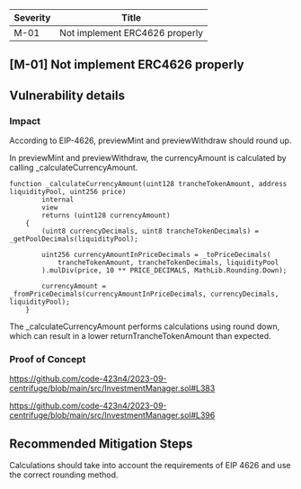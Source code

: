 | Severity | Title |
| -------- | -------- | 
|M-01 |Not implement ERC4626 properly|

## [M-01] Not implement ERC4626 properly
## Vulnerability details
### Impact
According to EIP-4626, previewMint and previewWithdraw should round up.

In previewMint and previewWithdraw, the currencyAmount is calculated by calling _calculateCurrencyAmount.
```
function _calculateCurrencyAmount(uint128 trancheTokenAmount, address liquidityPool, uint256 price)
        internal
        view
        returns (uint128 currencyAmount)
    {
        (uint8 currencyDecimals, uint8 trancheTokenDecimals) = _getPoolDecimals(liquidityPool);

        uint256 currencyAmountInPriceDecimals = _toPriceDecimals(
            trancheTokenAmount, trancheTokenDecimals, liquidityPool
        ).mulDiv(price, 10 ** PRICE_DECIMALS, MathLib.Rounding.Down);

        currencyAmount = _fromPriceDecimals(currencyAmountInPriceDecimals, currencyDecimals, liquidityPool);
    }

```

The _calculateCurrencyAmount performs calculations using round down, which can result in a lower returnTrancheTokenAmount than expected.

### Proof of Concept
https://github.com/code-423n4/2023-09-centrifuge/blob/main/src/InvestmentManager.sol#L383

https://github.com/code-423n4/2023-09-centrifuge/blob/main/src/InvestmentManager.sol#L396

## Recommended Mitigation Steps
Calculations should take into account the requirements of EIP 4626 and use the correct rounding method.